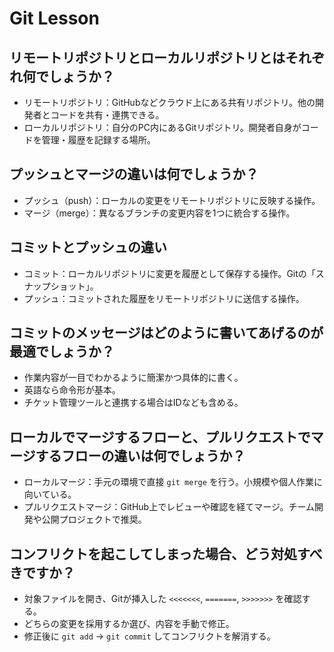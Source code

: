 # Git Lesson

## リモートリポジトリとローカルリポジトリとはそれぞれ何でしょうか？
- リモートリポジトリ：GitHubなどクラウド上にある共有リポジトリ。他の開発者とコードを共有・連携できる。
- ローカルリポジトリ：自分のPC内にあるGitリポジトリ。開発者自身がコードを管理・履歴を記録する場所。


## プッシュとマージの違いは何でしょうか？
- プッシュ（push）：ローカルの変更をリモートリポジトリに反映する操作。
- マージ（merge）：異なるブランチの変更内容を1つに統合する操作。


## コミットとプッシュの違い
- コミット：ローカルリポジトリに変更を履歴として保存する操作。Gitの「スナップショット」。
- プッシュ：コミットされた履歴をリモートリポジトリに送信する操作。


## コミットのメッセージはどのように書いてあげるのが最適でしょうか？
- 作業内容が一目でわかるように簡潔かつ具体的に書く。
- 英語なら命令形が基本。
- チケット管理ツールと連携する場合はIDなども含める。


## ローカルでマージするフローと、プルリクエストでマージするフローの違いは何でしょうか？
- ローカルマージ：手元の環境で直接 `git merge` を行う。小規模や個人作業に向いている。
- プルリクエストマージ：GitHub上でレビューや確認を経てマージ。チーム開発や公開プロジェクトで推奨。


## コンフリクトを起こしてしまった場合、どう対処すべきですか？
- 対象ファイルを開き、Gitが挿入した `<<<<<<<`, `=======`, `>>>>>>>` を確認する。
- どちらの変更を採用するか選び、内容を手動で修正。
- 修正後に `git add` → `git commit` してコンフリクトを解消する。